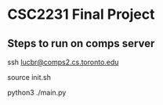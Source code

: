 # CSC2231 Final Project
## Steps to run on comps server

ssh lucbr@comps2.cs.toronto.edu

source init.sh

python3 ./main.py

